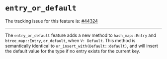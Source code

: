 # `entry_or_default`

The tracking issue for this feature is: [#44324]

[#44324]: https://github.com/rust-lang/rust/issues/44324

------------------------

The `entry_or_default` feature adds a new method to `hash_map::Entry`
and `btree_map::Entry`, `or_default`, when `V: Default`. This method is
semantically identical to `or_insert_with(Default::default)`, and will
insert the default value for the type if no entry exists for the current
key.
